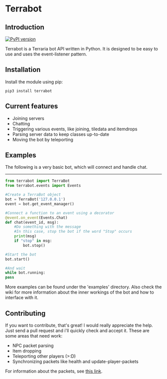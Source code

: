Terrabot
=====

Introduction
-----
[![PyPI version](https://badge.fury.io/py/terrabot.svg)](https://badge.fury.io/py/terrabot)

Terrabot is a Terraria bot API written in Python.
It is designed to be easy to use and uses the event-listener pattern.

Installation
------

Install the module using pip:

```
pip3 install terrabot
```

Current features
------

 - Joining servers
 - Chatting
 - Triggering various events, like joining, tiledata and itemdrops
 - Parsing server data to keep classes up-to-date
 - Moving the bot by teleporting


Examples
-------

The following is a very basic bot, which will connect and handle chat.

-----
```python
from terrabot import TerraBot
from terrabot.events import Events

#Create a TerraBot object
bot = TerraBot('127.0.0.1')
event = bot.get_event_manager()

#Connect a function to an event using a decorator
@event.on_event(Events.Chat)
def chat(event_id, msg):
    #Do something with the message
    #In this case, stop the bot if the word "Stop" occurs
    print(msg)
    if "stop" in msg:
        bot.stop()

#Start the bot
bot.start()

#And wait
while bot.running:
pass
```

More examples can be found under the 'examples' directory. Also check the wiki for more information about the inner workings of the bot and how to interface with it.

Contributing
--------

If you want to contribute, that's great! I would really appreciate the help. Just send a pull request and i'll quickly check and accept it. These are some areas that need work:

- NPC packet parsing
- Item dropping
- Teleporting other players (>:D)
- Synchronizing packets like health and update-player-packets

For information about the packets, see [this link](https://tshock.atlassian.net/wiki/display/TSHOCKPLUGINS/Packet+Documentation).
